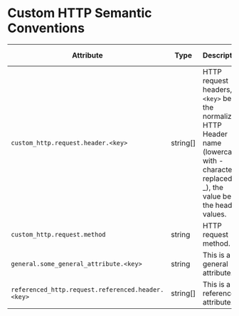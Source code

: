 # Custom HTTP Semantic Conventions

<!-- semconv custom_http(full) -->
| Attribute  | Type | Description  | Examples  | [Requirement Level](https://opentelemetry.io/docs/specs/semconv/general/attribute-requirement-level/) | [Stability](https://opentelemetry.io/docs/specs/otel/versioning-and-stability/#semantic-conventions-stability) |
|---|---|---|---|---|---|
| `custom_http.request.header.<key>` | string[] | HTTP request headers, `<key>` being the normalized HTTP Header name (lowercase, with - characters replaced by _), the value being the header values. | ``http.request.header.content_type=["application/json"]`` | `Recommended` | Experimental |
| `custom_http.request.method` | string | HTTP request method. | `GET`; `POST`; `HEAD` | `Required` | Experimental |
| `general.some_general_attribute.<key>` | string | This is a general attribute. | ``some_general_attribute.some_key="abc"`` | `Recommended` | Experimental |
| `referenced_http.request.referenced.header.<key>` | string[] | This is a referenced attribute. | ``http.request.header.content_type=["application/json"]`` | `Recommended` | Experimental |
<!-- endsemconv -->
